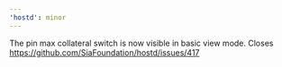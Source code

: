 ```yaml
---
'hostd': minor
---
```


The pin max collateral switch is now visible in basic view mode. Closes https://github.com/SiaFoundation/hostd/issues/417

